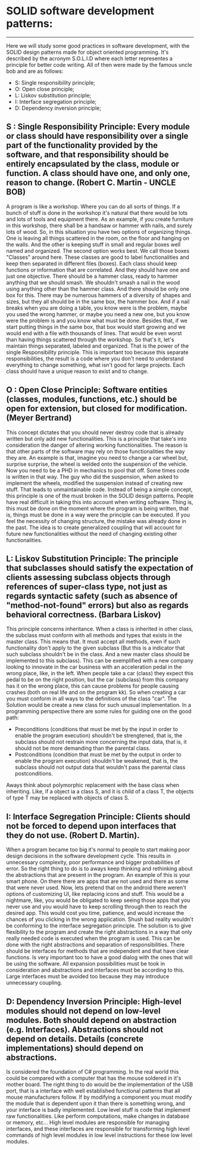 # SOLID software development patterns:
---
Here we will study some good practices in software development, with the SOLID design patterns made for object oriented programming. It's described by the acronym S.O.L.I.D where each letter representes a principle for better code writing. All of then were made by the famous uncle bob and are as follows:

- S: Single responsibility principle;
- O: Open close principle;
- L: Liskov substitution principle;
- I: Interface segregation principle;
- D: Dependency inversion principle;

## S : Single Responsibility Principle: Every module or class should have responsibility over a single part of the functionality provided by the software, and that responsibility should be entirely encapsulated by the class, module or function. A class should have one, and only one, reason to change. (Robert C. Martin - UNCLE BOB)

A program is like a workshop. Where you can do all sorts of things. If a bunch of stuff is done in the workshop it's natural that there would be lots and lots of tools and equipment there. As an example, if you create furniture in this workshop, there shall be a handsaw or hammer with nails, and surely lots of wood. So, in this situation you have two options of organizing things. One is leaving all things scattered in the room, on the floor and hanging on the walls. And the other is keeping stuff in small and regular boxes well named and organized. The second option works best. We call those boxes "Classes" around here. These classes are good to label functionalities and keep then separated in different files (boxes). Each class should keep functions or information that are correlated. And they should have one and just one objective. There should be a hammer class, ready to hammer anything that we should smash. We shouldn't smash a nail in the wood using anything other than the hammer class. And there should be only one box for this. There may be numerous hammers of a diversity of shapes and sizes, but they all should be in the same box, the hammer box. And if a nail breaks when you are doing a table, you know were is the problem, maybe you used the wrong hammer, or maybe you need a new one, but you know were the problem is and you know what must be done. Besides that, if we start putting things in the same box, that box would start growing and we would end with a file with thousands of lines. That would be even worst than having things scattered through the workshop. So that's it, let's maintain things separated, labeled and organized. That is the power of the single Responsibility principle. This is important too because this separate responsibilities, the result is a code where you don't need to understand everything to change something, what isn't good for large projects. Each class should have a unique reason to exist and to change.

## O : Open Close Principle: Software entities (classes, modules, functions, etc.) should be open for extension, but closed for modification. (Meyer Bertrand)

This concept dictates that you should never destroy code that is already written but only add new functionalities. This is a principle that take's into consideration the danger of altering working functionalities. The reason is that other parts of the software may rely on those functionalities the way they are. An example is that, imagine you need to change a car wheel but, surprise surprise, the wheel is welded onto the suspension of the vehicle. Now you need to be a PHD in mechanics to pool that off. Some times code is written in that way. The guy who did the suspension, when asked to implement the wheels, modified the suspension instead of creating new stuff. That leads to unmaintainable code. Instead of being a simple concept, this principle is one of the must broken in the SOLID design patterns. People have real difficult in taking this into account when writing software. Thing is, this must be done on the moment where the program is being written, that is, things must be done in a way were the principle can be executed. If you feel the necessity of changing structure, the mistake was already done in the past. The idea is to create generalized coupling that will account for future new functionalities without the need of changing existing other functionalities.

## L: Liskov Substitution Principle: The principle that subclasses should satisfy the expectation of clients assessing subclass objects through references of super-class type, not just as regards syntactic safety (such as absence of "method-not-found" errors) but also as regards behavioral correctness. (Barbara Liskov)

This principle concerns inheritance. When a class is inherited in other class, the subclass must conform with all methods and types that exists in the master class. This means that. It must accept all methods, even if such functionality don't apply to the given subclass (But this is a indicator that such subclass shouldn't be in the class. And a new master class should be implemented to this subclass). This can be exemplified with a new company looking to innovate in the car business with an acceleration pedal in the wrong place, like, in the left. When people take a car (class) they expect this pedal to be on the right position, but the car (subclass) from this company has it on the wrong place, this can cause problems for people causing crashes (both on real life and on the program kk). So when creating a car you must conform in all ways to the definitions of the class "car". The Solution would be create a new class for such unusual implementation. In a programming perspective there are some rules for guiding one on the good path:

- Preconditions (conditions that must be met by the input in order to enable the program execution) shouldn't be strengtened, that is, the subclass should not restrain more concerning the input data, that is, it should not be more demanding than the parental class.
- Postconditions (condition that must be met by the output in order to enable the program execution) shouldn't be weakened, that is, the subclass should not output data that wouldn't pass the parental class postconditions.

Aways think about polymorphic replacement with the base class when inheriting. Like, if a object ia a class S, and it is child of a class T, the objects of type T may be replaced with objects of class S.


## I: Interface Segregation Principle: Clients should not be forced to depend upon interfaces that they do not use. (Robert D. Martin).

When a program became too big it's normal to people to start making poor design decisions in the software development cycle. This results in unnecessary complexity, poor performance and bigger probabilities of error. So the right thing to do is to aways keep thinking and rethinking about the abstractions that are present in the program. An example of this is your smart phone. On there there are apps that are not used and there as some that were never used. Now, lets pretend that on the android there weren't options of customizing UI, like replacing icons and stuff. This would be a nightmare, like, you would be obligated to keep seeing those apps that you never use and you would have to keep scrolling through then to reach the desired app. This would cost you time, patience, and would increase the chances of you clicking in the wrong application. Shush bad reality wouldn't be conforming to the interface segregation principle. The solution is to give flexibility to the program and create the right abstractions in a way that only really needed code is executed when the program is used. This can be done with the right abstractions and separation of responsibilities. There should be interfaces for methods that are independent and that have clear functions. Is very important too to have a good dialog with the ones that will be using the software. All expansion possibilities must be took in consideration and abstractions and interfaces must be according to this. Large interfaces must be avoided too because they may introduce unnecessary coupling. 

## D: Dependency Inversion Principle: High-level modules should not depend on low-level modules. Both should depend on abstraction (e.g. Interfaces). Abstractions should not depend on details. Details (concrete implementations) should depend on abstractions. 

Is considered the foundation of C# programming. In the real world this could be compared with a computer that has the mouse soldered in it's mother board. The right thing to do would be the implementation of the USB port, that is a interface with well established functional patterns that all mouse manufacturers follow. If by modifying a component you must modify the module that is dependent upon it than there is something wrong, and your interface is badly implemented. Low level stuff is code that implement raw functionalities. Like perform computations, make changes in database or memory, etc... High level modules are responsible for managing interfaces, and these interfaces are responsible for transforming high level commands of high level modules in low level instructions for these low level modules.
